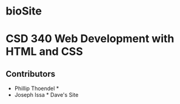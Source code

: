 # bioSite
# CSD 340 Web Development with HTML and CSS
## Contributors
* Phillip Thoendel *
* Joseph Issa *
Dave's Site
